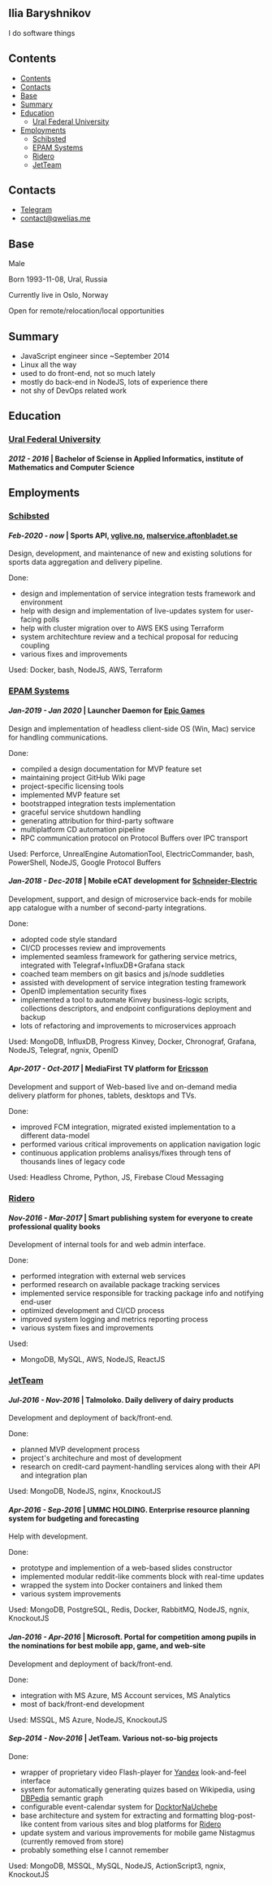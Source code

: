 ## Ilia Baryshnikov
I do software things

## Contents
- [Contents](#contents)
- [Contacts](#contacts)
- [Base](#base)
- [Summary](#summary)
- [Education](#education)
  - [Ural Federal University](#ural-federal-university)
- [Employments](#employments)
  - [Schibsted](#schibsted)
  - [EPAM Systems](#epam-systems)
  - [Ridero](#ridero)
  - [JetTeam](#jetteam)

## Contacts
- [Telegram](https://t.me/qwelias)
- [contact@qwelias.me](mailto:contact@qwelias.me)

## Base
Male

Born 1993-11-08, Ural, Russia

Currently live in Oslo, Norway

Open for remote/relocation/local opportunities

## Summary
- JavaScript engineer since ~September 2014
- Linux all the way
- used to do front-end, not so much lately
- mostly do back-end in NodeJS, lots of experience there
- not shy of DevOps related work

## Education

### [Ural Federal University](https://urfu.ru/en/)

#### *2012 - 2016* | Bachelor of Sciense in Applied Informatics, institute of Mathematics and Computer Science

## Employments

### [Schibsted](https://schibsted.com/about/)

#### *Feb-2020 - now* | Sports API, [vglive.no](https://vglive.no), [malservice.aftonbladet.se](https://malservice.aftonbladet.se)
Design, development, and maintenance of new and existing solutions for sports data aggregation and delivery pipeline.

Done:
- design and implementation of service integration tests framework and environment
- help with design and implementation of live-updates system for user-facing polls
- help with cluster migration over to AWS EKS using Terraform
- system architechture review and a techical proposal for reducing coupling
- various fixes and improvements

Used: Docker, bash, NodeJS, AWS, Terraform

### [EPAM Systems](https://www.epam.com)

#### *Jan-2019 - Jan 2020* | Launcher Daemon for [Epic Games](https://www.epicgames.com)
Design and implementation of headless client-side OS (Win, Mac) service for handling communications.

Done:
- compiled a design documentation for MVP feature set
- maintaining project GitHub Wiki page
- project-specific licensing tools
- implemented MVP feature set
- bootstrapped integration tests implementation
- graceful service shutdown handling
- generating attribution for third-party software
- multiplatform CD automation pipeline
- RPC communication protocol on Protocol Buffers over IPC transport

Used: Perforce, UnrealEngine AutomationTool, ElectricCommander, bash, PowerShell, NodeJS, Google Protocol Buffers

#### *Jan-2018 - Dec-2018* | Mobile eCAT development for [Schneider-Electric](https://www.schneider-electric.com)
Development, support, and design of microservice back-ends for mobile app catalogue with a number of second-party integrations.

Done:
- adopted code style standard
- CI/CD processes review and improvements
- implemented seamless framework for gathering service metrics, integrated with Telegraf+InfluxDB+Grafana stack
- coached team members on git basics and js/node suddleties
- assisted with development of service integration testing framework
- OpenID implementation security fixes
- implemented a tool to automate Kinvey business-logic scripts, collections descriptors, and endpoint configurations deployment and backup
- lots of refactoring and improvements to microservices approach

Used: MongoDB, InfluxDB, Progress Kinvey, Docker, Chronograf, Grafana, NodeJS, Telegraf, ngnix, OpenID

#### *Apr-2017 - Oct-2017* | MediaFirst TV platform for [Ericsson](https://www.ericsson.com)
Development and support of Web-based live and on-demand media delivery platform for phones, tablets, desktops and TVs.

Done:
- improved FCM integration, migrated existed implementation to a different data-model
- performed various critical improvements on application navigation logic
- continuous application problems analisys/fixes through tens of thousands lines of legacy code

Used: Headless Chrome, Python, JS, Firebase Cloud Messaging

### [Ridero](https://ridero.ru)

#### *Nov-2016 - Mar-2017* | Smart publishing system for everyone to create professional quality books
Development of internal tools for and web admin interface.

Done:
- performed integration with external web services
- performed research on available package tracking services
- implemented service responsible for tracking package info and notifying end-user
- optimized development and CI/CD process
- improved system logging and metrics reporting process
- various system fixes and improvements

Used:
- MongoDB, MySQL, AWS, NodeJS, ReactJS

### [JetTeam](https://jet.team)

#### *Jul-2016 - Nov-2016* | Talmoloko. Daily delivery of dairy products
Development and deployment of back/front-end.

Done:
- planned MVP development process
- project's architechure and most of development
- research on credit-card payment-handling services along with their API and integration plan

Used: MongoDB, NodeJS, nginx, KnockoutJS

#### *Apr-2016 - Sep-2016* | UMMC HOLDING. Enterprise resource planning system for budgeting and forecasting
Help with development.

Done:
- prototype and implemention of a web-based slides constructor
- implemented modular reddit-like comments block with real-time updates
- wrapped the system into Docker containers and linked them
- various system improvements

Used: MongoDB, PostgreSQL, Redis, Docker, RabbitMQ, NodeJS, ngnix, KnockoutJS

#### *Jan-2016 - Apr-2016* | Microsoft. Portal for competition among pupils in the nominations for best mobile app, game, and web-site
Development and deployment of back/front-end.

Done:
- integration with MS Azure, MS Account services, MS Analytics
- most of back/front-end development

Used: MSSQL, MS Azure, NodeJS, KnockoutJS

#### *Sep-2014 - Nov-2016* | JetTeam. Various not-so-big projects

Done:
- wrapper of proprietary video Flash-player for [Yandex](https://yandex.ru) look-and-feel interface
- system for automatically generating quizes based on Wikipedia, using [DBPedia](https://wiki.dbpedia.org/) semantic graph
- configurable event-calendar system for [DocktorNaUchebe](https://doctornauchebe.ru/)
- base architecture and system for extracting and formatting blog-post-like content from various sites and blog platforms for [Ridero](#ridero)
- update system and various improvements for mobile game Nistagmus (currently removed from store)
- probably something else I cannot remember

Used: MongoDB, MSSQL, MySQL, NodeJS, ActionScript3, ngnix, KnockoutJS
